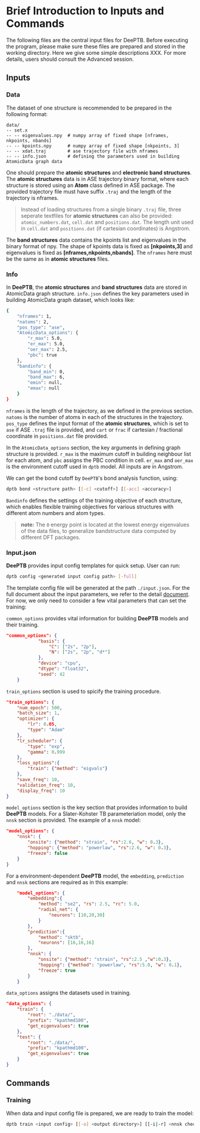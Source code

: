 # Brief Introduction to Inputs and Commands

The following files are the central input files for DeePTB. Before executing the program, please make sure these files are prepared and stored in the working directory. Here we give some simple descriptions XXX. For more details, users should consult the Advanced session.

## Inputs
### Data
The dataset of one structure is recommended to be prepared in the following format:
```
data/
-- set.x
-- -- eigenvalues.npy  # numpy array of fixed shape [nframes, nkpoints, nbands]
-- -- kpoints.npy      # numpy array of fixed shape [nkpoints, 3]
-- -- xdat.traj        # ase trajectory file with nframes
-- -- info.json        # defining the parameters used in building AtomicData graph data
```
One should prepare the **atomic structures** and **electronic band structures**. The **atomic structures** data is in ASE trajectory binary format, where each structure is stored using an **Atom** class defined in ASE package. The provided trajectory file must have suffix `.traj` and the length of the trajectory is nframes.
> Instead of loading structures from a single binary `.traj` file, three seperate textfiles for **atomic structures** can also be provided: `atomic_numbers.dat`, `cell.dat` and `positions.dat`. The length unit used in `cell.dat` and `positions.dat` (if cartesian coordinates) is Angstrom.

The **band structures** data contains the kpoints list and eigenvalues in the binary format of npy. The shape of kpoints data is fixed as **[nkpoints,3]** and eigenvalues is fixed as **[nframes,nkpoints,nbands]**. The `nframes` here must be the same as in **atomic structures** files.

### Info

In **DeePTB**, the **atomic structures** and **band structures** data are stored in AtomicData graph structure. `info.json` defines the key parameters used in building AtomicData graph dataset, which looks like:
```bash
{
    "nframes": 1,
    "natoms": 2,
    "pos_type": "ase",
    "AtomicData_options": {
        "r_max": 5.0,
        "er_max": 5.0,
        "oer_max": 2.5,
        "pbc": true
    },
    "bandinfo": {
        "band_min": 0,
        "band_max": 6,
        "emin": null,
        "emax": null
    }
}
```
`nframes` is the length of the trajectory, as we defined in the previous section. `natoms` is the number of atoms in each of the structures in the trajectory. `pos_type` defines the input format of the **atomic structures**, which is set to `ase` if  ASE `.traj` file is provided, and `cart` or `frac` if cartesian / fractional coordinate in `positions.dat` file provided.

In the `AtomicData_options` section, the key arguments in defining graph structure is provided. `r_max` is the maximum cutoff in building neighbour list for each atom, and `pbc` assigns the PBC condition in cell. `er_max` and `oer_max` is the environment cutoff used in `dptb` model. All inputs are in Angstrom.

We can get the bond cutoff by `DeePTB`'s bond analysis function, using:
```bash
dptb bond <structure path> [[-c] <cutoff>] [[-acc] <accuracy>]
```

`Bandinfo` defines the settings of the training objective of each structure, which enables flexible training objectives for various structures with different atom numbers and atom types.
> **note:** The `0` energy point is located at the lowest energy eigenvalues of the data files, to generalize bandstructure data computed by different DFT packages.


### Input.json
**DeePTB** provides input config templates for quick setup. User can run:
```bash
dptb config <generated input config path> [-full]
```
The template config file will be generated at the path `./input.json`.
For the full document about the input parameters, we refer to the detail [document](https://deeptb.readthedocs.io/en/latest). For now, we only need to consider a few vital parameters that can set the training:

`common_options` provides vital information for building **DeePTB** models and their training. 

```json
"common_options": {
            "basis": {
                "C": ["2s", "2p"],
                "N": ["2s", "2p", "d*"]
            },
            "device": "cpu",
            "dtype": "float32",
            "seed": 42
    }
```

`train_options` section is used to spicify the training procedure.

```json
"train_options": {
    "num_epoch": 500,
    "batch_size": 1,
    "optimizer": {
        "lr": 0.05,
        "type": "Adam"
    },
    "lr_scheduler": {
        "type": "exp",
        "gamma": 0.999
    },
    "loss_options":{
        "train": {"method": "eigvals"}
    },
    "save_freq": 10,
    "validation_freq": 10,
    "display_freq": 10
}
```

`model_options` section is the key section that provides information to build **DeePTB** models. For a Slater-Kohster TB parameteriation model, only the `nnsk` section is provided. The example of a `nnsk` model:

```json
"model_options": {
    "nnsk": {
        "onsite": {"method": "strain", "rs":2.6, "w": 0.3},
        "hopping": {"method": "powerlaw", "rs":2.6, "w": 0.3},
        "freeze": false
    }
}
```

For a environment-dependent **DeePTB** model, the `embedding`, `prediction` and `nnsk` sections are required as in this example:

```json
    "model_options": {
        "embedding":{
            "method": "se2", "rs": 2.5, "rc": 5.0,
            "radial_net": {
                "neurons": [10,20,30]
            }
        },
        "prediction":{
            "method": "sktb",
            "neurons": [16,16,16]
        },
        "nnsk": {
            "onsite": {"method": "strain", "rs":2.5 ,"w":0.3},
            "hopping": {"method": "powerlaw", "rs":5.0, "w": 0.1},
            "freeze": true
        }
    }
```

`data_options` assigns the datasets used in training.

```json
"data_options": {
    "train": {
        "root": "./data/",
        "prefix": "kpathmd100",
        "get_eigenvalues": true
    },
    "test": {
        "root": "./data/",
        "prefix": "kpathmd100",
        "get_eigenvalues": true
    }
}
```

## Commands
### Training
When data and input config file is prepared, we are ready to train the model:
```bash
dptb train <input config> [[-o] <output directory>] [[-i|-r] <nnsk checkpoint path>]
```
